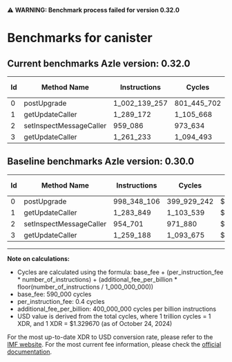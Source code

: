 ⚠️ **WARNING: Benchmark process failed for version 0.32.0**

# Benchmarks for canister

## Current benchmarks Azle version: 0.32.0

| Id  | Method Name             | Instructions  | Cycles      | USD           | USD/Million Calls | Change                              |
| --- | ----------------------- | ------------- | ----------- | ------------- | ----------------- | ----------------------------------- |
| 0   | postUpgrade             | 1_002_139_257 | 801_445_702 | $0.0010656583 | $1_065.65         | <font color="red">+3_791_151</font> |
| 1   | getUpdateCaller         | 1_289_172     | 1_105_668   | $0.0000014702 | $1.47             | <font color="red">+5_323</font>     |
| 2   | setInspectMessageCaller | 959_086       | 973_634     | $0.0000012946 | $1.29             | <font color="red">+4_385</font>     |
| 3   | getUpdateCaller         | 1_261_233     | 1_094_493   | $0.0000014553 | $1.45             | <font color="red">+2_045</font>     |

## Baseline benchmarks Azle version: 0.30.0

| Id  | Method Name             | Instructions | Cycles      | USD           | USD/Million Calls |
| --- | ----------------------- | ------------ | ----------- | ------------- | ----------------- |
| 0   | postUpgrade             | 998_348_106  | 399_929_242 | $0.0005317739 | $531.77           |
| 1   | getUpdateCaller         | 1_283_849    | 1_103_539   | $0.0000014673 | $1.46             |
| 2   | setInspectMessageCaller | 954_701      | 971_880     | $0.0000012923 | $1.29             |
| 3   | getUpdateCaller         | 1_259_188    | 1_093_675   | $0.0000014542 | $1.45             |

---

**Note on calculations:**

- Cycles are calculated using the formula: base_fee + (per_instruction_fee \* number_of_instructions) + (additional_fee_per_billion \* floor(number_of_instructions / 1_000_000_000))
- base_fee: 590_000 cycles
- per_instruction_fee: 0.4 cycles
- additional_fee_per_billion: 400_000_000 cycles per billion instructions
- USD value is derived from the total cycles, where 1 trillion cycles = 1 XDR, and 1 XDR = $1.329670 (as of October 24, 2024)

For the most up-to-date XDR to USD conversion rate, please refer to the [IMF website](https://www.imf.org/external/np/fin/data/rms_sdrv.aspx).
For the most current fee information, please check the [official documentation](https://internetcomputer.org/docs/current/developer-docs/gas-cost#execution).

